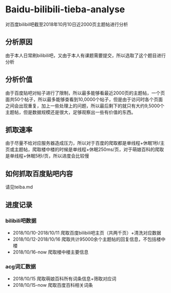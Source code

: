 # Baidu-bilibili-tieba-analyse
对百度bilibil吧截至2018年10月10日近2000页主题帖进行分析

## 分析原因
由于本人日常刷bilibili吧，又由于本人有课题需要提交，所以选取了这个题目进行分析

## 分析价值
由于百度贴吧对帖子进行了限制，所以最多能够看最近2000页的主题帖，一个页面共50个帖子，所以最多能够查看到10,0000个帖子，但是由于访问时各个页面之间会出现重复，加上一些处理上的问题，所以最后剩下的就只有大约9,5000个主题帖，但是数据规模还是很大，足够观察出一些有价值的东西。

## 抓取速率
由于尽量不给对应服务器造成压力，所以对于百度的爬取都是单线程+休眠1秒/主页或主题帖，爬取楼中楼的时候是单线程+休眠250ms/页，对于萌娘百科的爬取是单线程+休眠5秒/页，所以进度会比较慢

## 如何抓取百度贴吧内容
请见teiba.md

## 进度记录

### bilibili吧数据
+ 2018/10/10-2018/10/11 爬取百度bilibili吧主页（共两千页）+清洗对应数据
+ 2018/10/12-2018/10/16 爬取共计95000余个主题帖的回复信息，不包括楼中楼
+ 2018/10/16-now 爬取楼中楼主要信息

### acg词汇数据
+ 2018/10/15 爬取萌娘百科所有词条信息+筛取对应词
+ 2018/10/15-now 爬取百度百科相关词条

